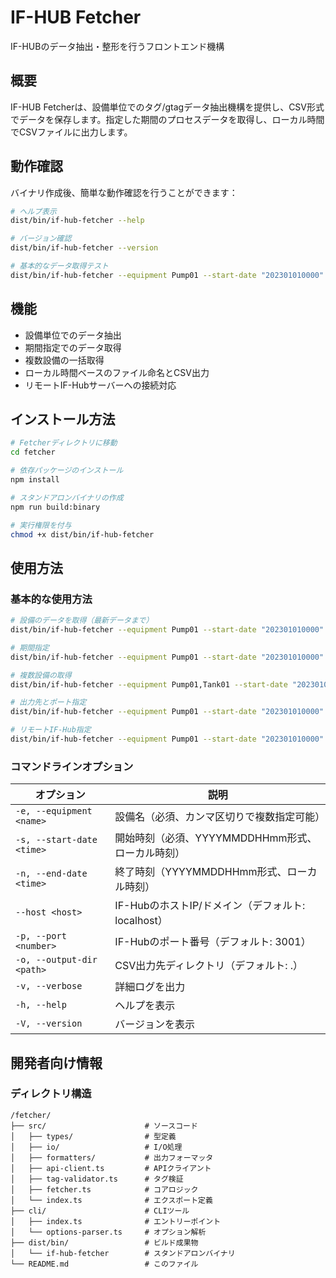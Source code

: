# IF-HUB Fetcher

IF-HUBのデータ抽出・整形を行うフロントエンド機構

## 概要

IF-HUB Fetcherは、設備単位でのタグ/gtagデータ抽出機構を提供し、CSV形式でデータを保存します。指定した期間のプロセスデータを取得し、ローカル時間でCSVファイルに出力します。

## 動作確認

バイナリ作成後、簡単な動作確認を行うことができます：

```bash
# ヘルプ表示
dist/bin/if-hub-fetcher --help

# バージョン確認
dist/bin/if-hub-fetcher --version

# 基本的なデータ取得テスト
dist/bin/if-hub-fetcher --equipment Pump01 --start-date "202301010000" --verbose
```

## 機能

- 設備単位でのデータ抽出
- 期間指定でのデータ取得
- 複数設備の一括取得
- ローカル時間ベースのファイル命名とCSV出力
- リモートIF-Hubサーバーへの接続対応

## インストール方法

```bash
# Fetcherディレクトリに移動
cd fetcher

# 依存パッケージのインストール
npm install

# スタンドアロンバイナリの作成
npm run build:binary

# 実行権限を付与
chmod +x dist/bin/if-hub-fetcher
```

## 使用方法

### 基本的な使用方法

```bash
# 設備のデータを取得（最新データまで）
dist/bin/if-hub-fetcher --equipment Pump01 --start-date "202301010000"

# 期間指定
dist/bin/if-hub-fetcher --equipment Pump01 --start-date "202301010000" --end-date "202301312359"

# 複数設備の取得
dist/bin/if-hub-fetcher --equipment Pump01,Tank01 --start-date "202301010000" --end-date "202301011700"

# 出力先とポート指定
dist/bin/if-hub-fetcher --equipment Pump01 --start-date "202301010000" --port 3002 --output-dir /custom/path

# リモートIF-Hub指定
dist/bin/if-hub-fetcher --equipment Pump01 --start-date "202301010000" --host 192.168.1.100 --port 3001
```

### コマンドラインオプション

| オプション                   | 説明                                               |
|----------------------------|---------------------------------------------------|
| `-e, --equipment <name>`   | 設備名（必須、カンマ区切りで複数指定可能）          |
| `-s, --start-date <time>`  | 開始時刻（必須、YYYYMMDDHHmm形式、ローカル時刻）   |
| `-n, --end-date <time>`    | 終了時刻（YYYYMMDDHHmm形式、ローカル時刻）         |
| `--host <host>`            | IF-HubのホストIP/ドメイン（デフォルト: localhost） |
| `-p, --port <number>`      | IF-Hubのポート番号（デフォルト: 3001）            |
| `-o, --output-dir <path>`  | CSV出力先ディレクトリ（デフォルト: .）            |
| `-v, --verbose`            | 詳細ログを出力                                    |
| `-h, --help`               | ヘルプを表示                                      |
| `-V, --version`            | バージョンを表示                                  |



## 開発者向け情報

### ディレクトリ構造

```
/fetcher/
├── src/                      # ソースコード
│   ├── types/                # 型定義
│   ├── io/                   # I/O処理
│   ├── formatters/           # 出力フォーマッタ
│   ├── api-client.ts         # APIクライアント
│   ├── tag-validator.ts      # タグ検証
│   ├── fetcher.ts            # コアロジック
│   └── index.ts              # エクスポート定義
├── cli/                      # CLIツール
│   ├── index.ts              # エントリーポイント
│   └── options-parser.ts     # オプション解析
├── dist/bin/                 # ビルド成果物
│   └── if-hub-fetcher        # スタンドアロンバイナリ
└── README.md                 # このファイル
```
